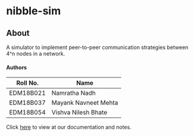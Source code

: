 # nibble-sim

## About
A simulator to implement peer-to-peer communication strategies between 4^n nodes in a network.

#### Authors
| Roll No. | Name |
| --- | --- |
| EDM18B021 | Namratha Nadh |
| EDM18B037 | Mayank Navneet Mehta |
| EDM18B054 | Vishva Nilesh Bhate |

Click [here](./docs/Home.md) to view at our documentation and notes.
